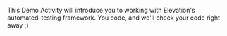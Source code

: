 This Demo Activity will introduce you to working with Elevation's automated-testing framework. You code, and we'll check your code right away ;)
